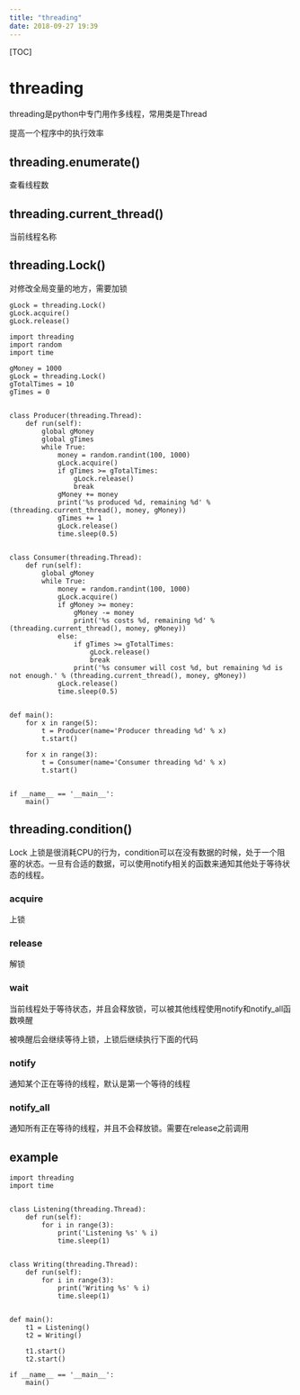 ```yaml
---
title: "threading"
date: 2018-09-27 19:39
---
```



[TOC]


# threading

threading是python中专门用作多线程，常用类是Thread

提高一个程序中的执行效率





## threading.enumerate()

查看线程数



## threading.current_thread()

当前线程名称



## threading.Lock()

对修改全局变量的地方，需要加锁

```
gLock = threading.Lock()
gLock.acquire()
gLock.release()
```

```
import threading
import random
import time

gMoney = 1000
gLock = threading.Lock()
gTotalTimes = 10
gTimes = 0


class Producer(threading.Thread):
    def run(self):
        global gMoney
        global gTimes
        while True:
            money = random.randint(100, 1000)
            gLock.acquire()
            if gTimes >= gTotalTimes:
                gLock.release()
                break
            gMoney += money
            print('%s produced %d, remaining %d' % (threading.current_thread(), money, gMoney))
            gTimes += 1
            gLock.release()
            time.sleep(0.5)


class Consumer(threading.Thread):
    def run(self):
        global gMoney
        while True:
            money = random.randint(100, 1000)
            gLock.acquire()
            if gMoney >= money:
                gMoney -= money
                print('%s costs %d, remaining %d' % (threading.current_thread(), money, gMoney))
            else:
                if gTimes >= gTotalTimes:
                    gLock.release()
                    break
                print('%s consumer will cost %d, but remaining %d is not enough.' % (threading.current_thread(), money, gMoney))
            gLock.release()
            time.sleep(0.5)


def main():
    for x in range(5):
        t = Producer(name='Producer threading %d' % x)
        t.start()

    for x in range(3):
        t = Consumer(name='Consumer threading %d' % x)
        t.start()


if __name__ == '__main__':
    main()
```



## threading.condition()

Lock 上锁是很消耗CPU的行为，condition可以在没有数据的时候，处于一个阻塞的状态。一旦有合适的数据，可以使用notify相关的函数来通知其他处于等待状态的线程。



### acquire 

上锁



### release 

解锁



### wait

当前线程处于等待状态，并且会释放锁，可以被其他线程使用notify和notify_all函数唤醒

被唤醒后会继续等待上锁，上锁后继续执行下面的代码



### notify

通知某个正在等待的线程，默认是第一个等待的线程



### notify_all

通知所有正在等待的线程，并且不会释放锁。需要在release之前调用







## example

```
import threading
import time


class Listening(threading.Thread):
    def run(self):
        for i in range(3):
            print('Listening %s' % i)
            time.sleep(1)


class Writing(threading.Thread):
    def run(self):
        for i in range(3):
            print('Writing %s' % i)
            time.sleep(1)


def main():
    t1 = Listening()
    t2 = Writing()
    
    t1.start()
    t2.start()

if __name__ == '__main__':
    main()
```